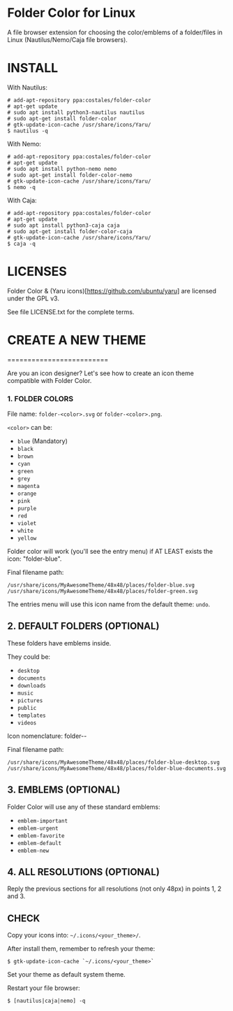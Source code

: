 # Folder Color for Linux

A file browser extension for choosing the color/emblems of a folder/files in Linux (Nautilus/Nemo/Caja file browsers).

# INSTALL

With Nautilus:

```
# add-apt-repository ppa:costales/folder-color
# apt-get update
# sudo apt install python3-nautilus nautilus
# sudo apt-get install folder-color
# gtk-update-icon-cache /usr/share/icons/Yaru/
$ nautilus -q
```

With Nemo:

```
# add-apt-repository ppa:costales/folder-color
# apt-get update
# sudo apt install python-nemo nemo
# sudo apt-get install folder-color-nemo
# gtk-update-icon-cache /usr/share/icons/Yaru/
$ nemo -q
```

With Caja:

```
# add-apt-repository ppa:costales/folder-color
# apt-get update
# sudo apt install python3-caja caja
# sudo apt-get install folder-color-caja
# gtk-update-icon-cache /usr/share/icons/Yaru/
$ caja -q
```

# LICENSES

Folder Color & (Yaru icons)[https://github.com/ubuntu/yaru] are licensed under the GPL v3.

See file LICENSE.txt for the complete terms.


# CREATE A NEW THEME
=========================

Are you an icon designer? Let's see how to create an icon theme compatible with Folder Color.

### 1. FOLDER COLORS

File name: `folder-<color>.svg` or `folder-<color>.png`.

`<color>` can be:

 * `blue` (Mandatory)
 * `black`
 * `brown`
 * `cyan`
 * `green`
 * `grey`
 * `magenta`
 * `orange`
 * `pink`
 * `purple`
 * `red`
 * `violet`
 * `white`
 * `yellow`

Folder color will work (you'll see the entry menu) if AT LEAST exists the icon: "folder-blue".

Final filename path:

```
/usr/share/icons/MyAwesomeTheme/48x48/places/folder-blue.svg
/usr/share/icons/MyAwesomeTheme/48x48/places/folder-green.svg
```

The entries menu will use this icon name from the default theme: `undo`.


## 2. DEFAULT FOLDERS (OPTIONAL)

These folders have emblems inside.

They could be:

 * `desktop`
 * `documents`
 * `downloads`
 * `music`
 * `pictures`
 * `public`
 * `templates`
 * `videos`

Icon nomenclature: folder-<color>-<emblem>

Final filename path:

```
/usr/share/icons/MyAwesomeTheme/48x48/places/folder-blue-desktop.svg
/usr/share/icons/MyAwesomeTheme/48x48/places/folder-blue-documents.svg
```


## 3. EMBLEMS (OPTIONAL)

Folder Color will use any of these standard emblems:

 * `emblem-important`
 * `emblem-urgent`
 * `emblem-favorite`
 * `emblem-default`
 * `emblem-new`

## 4. ALL RESOLUTIONS (OPTIONAL)

Reply the previous sections for all resolutions (not only 48px) in points 1, 2 and 3.


## CHECK

Copy your icons into: `~/.icons/<your_theme>/`.

After install them, remember to refresh your theme:

```
$ gtk-update-icon-cache `~/.icons/<your_theme>`
```

Set your theme as default system theme.

Restart your file browser:

```
$ [nautilus|caja|nemo] -q
```

